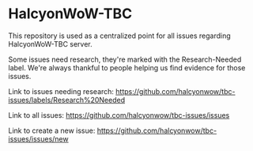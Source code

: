 # HalcyonWoW-TBC

This repository is used as a centralized point for all issues regarding HalcyonWoW-TBC server.

Some issues need research, they're marked with the Research-Needed label. We're always thankful to people helping us find evidence for those issues.

Link to issues needing research: https://github.com/halcyonwow/tbc-issues/labels/Research%20Needed

Link to all issues: https://github.com/halcyonwow/tbc-issues/issues

Link to create a new issue: https://github.com/halcyonwow/tbc-issues/issues/new
